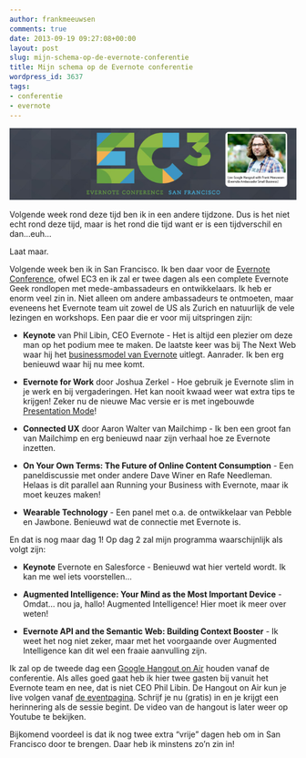 ```yaml
---
author: frankmeeuwsen
comments: true
date: 2013-09-19 09:27:08+00:00
layout: post
slug: mijn-schema-op-de-evernote-conferentie
title: Mijn schema op de Evernote conferentie
wordpress_id: 3637
tags:
- conferentie
- evernote
---
```


![Evernote-EC3-Hangout](../images/uploadimages/Evernote-EC3-Hangout-700x175.jpg)

Volgende week rond deze tijd ben ik in een andere tijdzone. Dus is het niet echt rond deze tijd, maar is het rond die tijd want er is een tijdverschil en dan…euh…

Laat maar.

Volgende week ben ik in San Francisco. Ik ben daar voor de [Evernote Conference](http://evernote.com/ec/), ofwel EC3 en ik zal er twee dagen als een complete Evernote Geek rondlopen met mede-ambassadeurs en ontwikkelaars. Ik heb er enorm veel zin in. Niet alleen om andere ambassadeurs te ontmoeten, maar eveneens het Evernote team uit zowel de US als Zurich en natuurlijk de vele lezingen en workshops. Een paar die er voor mij uitspringen zijn:



	
  * **Keynote** van Phil Libin, CEO Evernote - Het is altijd een plezier om deze man op het podium mee te maken. De laatste keer was bij The Next Web waar hij het [businessmodel van Evernote](http://www.youtube.com/watch?v=_-8xAUx5Y6s) uitlegt. Aanrader. Ik ben erg benieuwd waar hij nu mee komt.

	
  * **Evernote for Work** door Joshua Zerkel - Hoe gebruik je Evernote slim in je werk en bij vergaderingen. Het kan nooit kwaad weer wat extra tips te krijgen! Zeker nu de nieuwe Mac versie er is met ingebouwde [Presentation Mode](http://blog.evernote.com/blog/2013/09/18/presentation-mode-the-better-way-to-present-your-ideas/)!

	
  * **Connected UX** door Aaron Walter van Mailchimp - Ik ben een groot fan van Mailchimp en erg benieuwd naar zijn verhaal hoe ze Evernote inzetten.

	
  * **On Your Own Terms: The Future of Online Content Consumption** - Een paneldiscussie met onder andere Dave Winer en Rafe Needleman. Helaas is dit parallel aan Running your Business with Evernote, maar ik moet keuzes maken!

	
  * **Wearable Technology** - Een panel met o.a. de ontwikkelaar van Pebble en Jawbone. Benieuwd wat de connectie met Evernote is.


En dat is nog maar dag 1! Op dag 2 zal mijn programma waarschijnlijk als volgt zijn:

	
  * **Keynote** Evernote en Salesforce - Benieuwd wat hier verteld wordt. Ik kan me wel iets voorstellen…

	
  * **Augmented Intelligence: Your Mind as the Most Important Device** - Omdat… nou ja, hallo! Augmented Intelligence! Hier moet ik meer over weten!

	
  * **Evernote API and the Semantic Web: Building Context Booster** - Ik weet het nog niet zeker, maar met het voorgaande over Augmented Intelligence kan dit wel een fraaie aanvulling zijn.


Ik zal op de tweede dag een [Google Hangout on Air](https://plus.google.com/events/cv6ijo4gm567laj69aorqadc9hc) houden vanaf de conferentie. Als alles goed gaat heb ik hier twee gasten bij vanuit het Evernote team en nee, dat is niet CEO Phil Libin. De Hangout on Air kun je live volgen vanaf [de eventpagina](https://plus.google.com/events/cv6ijo4gm567laj69aorqadc9hc). Schrijf je nu (gratis) in en je krijgt een herinnering als de sessie begint. De video van de hangout is later weer op Youtube te bekijken.

Bijkomend voordeel is dat ik nog twee extra “vrije” dagen heb om in San Francisco door te brengen. Daar heb ik minstens zo’n zin in!
